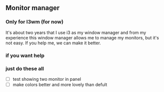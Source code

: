 ## Monitor manager
### Only for I3wm (for now)

It's about two years that I use i3 as my window manager and from my experience this window manager allows me to manage my monitors, but it's not easy.
If you help me, we can make it better.

### if you want help
### just do these all
- [ ] test showing two monitor in panel
- [ ] make colors better and more lovely than defult
